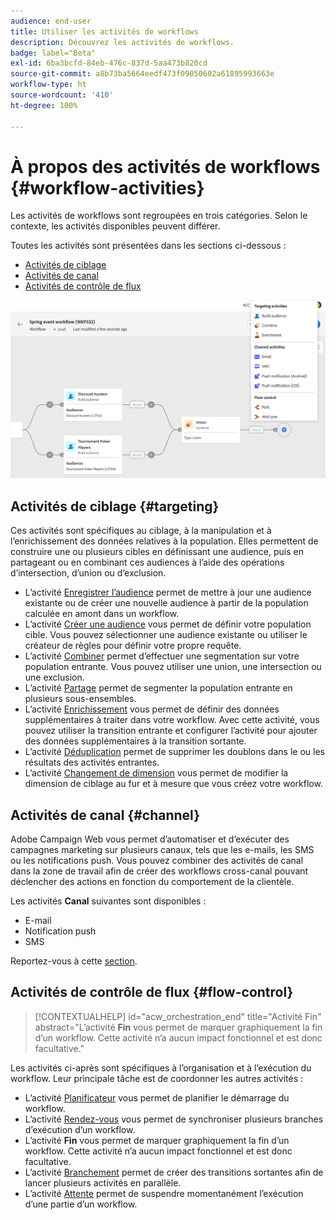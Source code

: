 ```yaml
---
audience: end-user
title: Utiliser les activités de workflows
description: Découvrez les activités de workflows.
badge: label="Beta"
exl-id: 6ba3bcfd-84eb-476c-837d-5aa473b820cd
source-git-commit: a8b73ba5664eedf473f09050602a61895993663e
workflow-type: ht
source-wordcount: '410'
ht-degree: 100%

---
```



# À propos des activités de workflows {#workflow-activities}

Les activités de workflows sont regroupées en trois catégories. Selon le contexte, les activités disponibles peuvent différer.

Toutes les activités sont présentées dans les sections ci-dessous :

* [Activités de ciblage](#targeting)
* [Activités de canal](#channel)
* [Activités de contrôle de flux](#flow-control)

![](../assets/workflow-activities.png)

## Activités de ciblage {#targeting}

Ces activités sont spécifiques au ciblage, à la manipulation et à l’enrichissement des données relatives à la population. Elles permettent de construire une ou plusieurs cibles en définissant une audience, puis en partageant ou en combinant ces audiences à l’aide des opérations d’intersection, d’union ou d’exclusion.

* L’activité [Enregistrer l’audience](save-audience.md) permet de mettre à jour une audience existante ou de créer une nouvelle audience à partir de la population calculée en amont dans un workflow.
* L’activité [Créer une audience](build-audience.md) vous permet de définir votre population cible. Vous pouvez sélectionner une audience existante ou utiliser le créateur de règles pour définir votre propre requête.
* L’activité [Combiner](combine.md) permet d’effectuer une segmentation sur votre population entrante. Vous pouvez utiliser une union, une intersection ou une exclusion.
* L’activité [Partage](split.md) permet de segmenter la population entrante en plusieurs sous-ensembles.
* L’activité [Enrichissement](enrichment.md) vous permet de définir des données supplémentaires à traiter dans votre workflow. Avec cette activité, vous pouvez utiliser la transition entrante et configurer l’activité pour ajouter des données supplémentaires à la transition sortante.
* L’activité [Déduplication](deduplication.md) permet de supprimer les doublons dans le ou les résultats des activités entrantes.
* L’activité [Changement de dimension](change-dimension.md) vous permet de modifier la dimension de ciblage au fur et à mesure que vous créez votre workflow.

## Activités de canal {#channel}

Adobe Campaign Web vous permet d’automatiser et d’exécuter des campagnes marketing sur plusieurs canaux, tels que les e-mails, les SMS ou les notifications push. Vous pouvez combiner des activités de canal dans la zone de travail afin de créer des workflows cross-canal pouvant déclencher des actions en fonction du comportement de la clientèle.

Les activités **Canal** suivantes sont disponibles :

* E-mail
* Notification push
* SMS

Reportez-vous à cette [section](channels.md).

## Activités de contrôle de flux {#flow-control}


>[!CONTEXTUALHELP]
>id="acw_orchestration_end"
>title="Activité Fin"
>abstract="L’activité **Fin** vous permet de marquer graphiquement la fin d’un workflow. Cette activité n’a aucun impact fonctionnel et est donc facultative."

Les activités ci-après sont spécifiques à l’organisation et à l’exécution du workflow. Leur principale tâche est de coordonner les autres activités :

* L’activité [Planificateur](scheduler.md) vous permet de planifier le démarrage du workflow.
* L’activité [Rendez-vous](and-join.md) vous permet de synchroniser plusieurs branches d’exécution d’un workflow.
* L’activité **Fin** vous permet de marquer graphiquement la fin d’un workflow. Cette activité n’a aucun impact fonctionnel et est donc facultative.
* L’activité [Branchement](fork.md) permet de créer des transitions sortantes afin de lancer plusieurs activités en parallèle.
* L’activité [Attente](wait.md) permet de suspendre momentanément l’exécution d’une partie d’un workflow.

<!--
## Data management activities {#data-management}

overview: what they're used for
which use case you can perform with them

list available activites + short description + ref to section
-->

